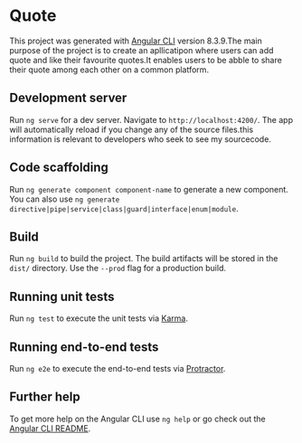 # Quote

This project was generated with [Angular CLI](https://github.com/angular/angular-cli) version 8.3.9.The main purpose of the project is to create an apllicatipon where users can add quote and like their favourite quotes.It enables users to be abble to share their quote among each other on a common platform.

## Development server

Run `ng serve` for a dev server. Navigate to `http://localhost:4200/`. The app will automatically reload if you change any of the source files.this information is relevant to developers who seek to see my sourcecode.

## Code scaffolding

Run `ng generate component component-name` to generate a new component. You can also use `ng generate directive|pipe|service|class|guard|interface|enum|module`.

## Build

Run `ng build` to build the project. The build artifacts will be stored in the `dist/` directory. Use the `--prod` flag for a production build.

## Running unit tests

Run `ng test` to execute the unit tests via [Karma](https://karma-runner.github.io).

## Running end-to-end tests

Run `ng e2e` to execute the end-to-end tests via [Protractor](http://www.protractortest.org/).

## Further help

To get more help on the Angular CLI use `ng help` or go check out the [Angular CLI README](https://github.com/angular/angular-cli/blob/master/README.md).
